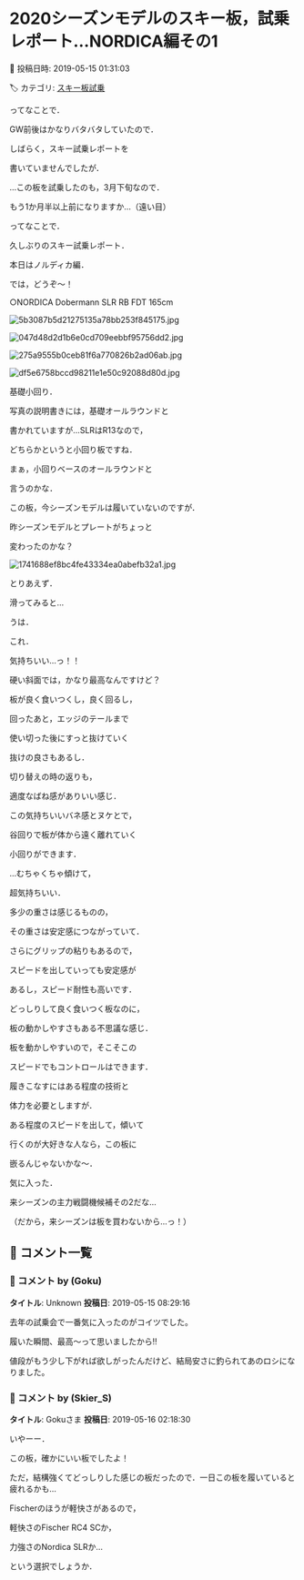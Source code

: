 # 2020シーズンモデルのスキー板，試乗レポート…NORDICA編その1

📅 投稿日時: 2019-05-15 01:31:03

🏷️ カテゴリ: [スキー板試乗](c0bd8048615710cee890e403a36cc9a2b.md)

ってなことで．


GW前後はかなりバタバタしていたので．


しばらく，スキー試乗レポートを


書いていませんでしたが．





…この板を試乗したのも，3月下旬なので．


もう1か月半以上前になりますか…（遠い目）





ってなことで．


久しぶりのスキー試乗レポート．


本日はノルディカ編．


では，どうぞ～！[]()








○NORDICA Dobermann SLR RB FDT 165cm







![5b3087b5d21275135a78bb253f845175.jpg](images/5b3087b5d21275135a78bb253f845175.jpg)









![047d48d2d1b6e0cd709eebbf95756dd2.jpg](images/047d48d2d1b6e0cd709eebbf95756dd2.jpg)









![275a9555b0ceb81f6a770826b2ad06ab.jpg](images/275a9555b0ceb81f6a770826b2ad06ab.jpg)









![df5e6758bccd98211e1e50c92088d80d.jpg](images/df5e6758bccd98211e1e50c92088d80d.jpg)







基礎小回り．





写真の説明書きには，基礎オールラウンドと


書かれていますが…SLRはR13なので，


どちらかというと小回り板ですね．


まぁ，小回りベースのオールラウンドと


言うのかな．





この板，今シーズンモデルは履いていないのですが．


昨シーズンモデルとプレートがちょっと


変わったのかな？




![1741688ef8bc4fe43334ea0abefb32a1.jpg](images/1741688ef8bc4fe43334ea0abefb32a1.jpg)







とりあえず．


滑ってみると…





うは．


これ．


気持ちいい…っ！！


硬い斜面では，かなり最高なんですけど？





板が良く食いつくし，良く回るし，


回ったあと，エッジのテールまで


使い切った後にすっと抜けていく


抜けの良さもあるし．


切り替えの時の返りも，


適度なばね感がありいい感じ．





この気持ちいいバネ感とヌケとで，


谷回りで板が体から遠く離れていく


小回りができます．


…むちゃくちゃ傾けて，


超気持ちいい．





多少の重さは感じるものの，


その重さは安定感につながっていて．


さらにグリップの粘りもあるので，


スピードを出していっても安定感が


あるし，スピード耐性も高いです．


どっしりして良く食いつく板なのに，


板の動かしやすさもある不思議な感じ．


板を動かしやすいので，そこそこの


スピードでもコントロールはできます．





履きこなすにはある程度の技術と


体力を必要としますが．


ある程度のスピードを出して，傾いて


行くのが大好きな人なら，この板に


嵌るんじゃないかな～．





気に入った．


来シーズンの主力戦闘機候補その2だな…


（だから，来シーズンは板を買わないから…っ！）

## 💬 コメント一覧

### 💬 コメント by (Goku)
**タイトル**: Unknown
**投稿日**: 2019-05-15 08:29:16

去年の試乗会で一番気に入ったのがコイツでした。

履いた瞬間、最高～って思いましたから‼

値段がもう少し下がれば欲しがったんだけど、結局安さに釣られてあのロシになりました。

### 💬 コメント by (Skier_S)
**タイトル**: Gokuさま
**投稿日**: 2019-05-16 02:18:30

いやーー．

この板，確かにいい板でしたよ！

ただ，結構強くてどっしりした感じの板だったので．一日この板を履いていると疲れるかも…



Fischerのほうが軽快さがあるので，

軽快さのFischer RC4 SCか，

力強さのNordica SLRか…

という選択でしょうか．

